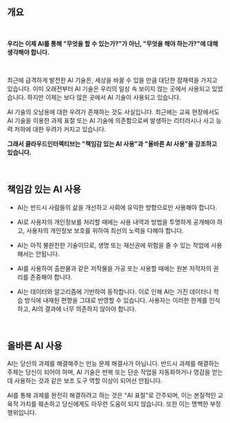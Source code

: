 ## 개요

<br/>

**우리는 이제 AI를 통해 "무엇을 할 수 있는가?"가 아닌, "무엇을 해야 하는가?"에 대해 생각해야 합니다.**

<br/>

최근에 급격하게 발전한 AI 기술은, 세상을 바꿀 수 있을 만큼 대단한 잠재력을 가지고 있습니다. 
이미 오래전부터 AI 기술은 우리의 일상 속 보이지 않는 곳에서 사용되고 있었습니다. 하지만 이제는 보다 많은 곳에서 AI 기술이 사용되고 있습니다.

AI 기술의 오남용에 대한 우려가 존재하는 것도 사실입니다. 최근에는 교육 현장에서도 AI 기술을 이용한 과제 표절 또는 AI 기술에 의존함으로써 발생하는 리터러시나 사고 능력 저하에 대한 우려가 커지고 있습니다.

**그래서 클라우드인터렉티브는 "책임감 있는 AI 사용"과 "올바른 AI 사용"을 강조하고 있습니다.**

<br/>

## 책임감 있는 AI 사용
-  AI는 반드시 사람들의 삶을 개선하고 사회에 유익한 방향으로만 사용해야 합니다.
  
-  AI로 사용자의 개인정보를 처리할 때에는 사용 내역과 방법을 투명하게 공개해야 하고, 사용자의 개인정보 보호를 위하여 최선의 노력을 다해야 합니다.
-  AI는 아직 불완전한 기술이므로, 생명 또는 재산권에 위험을 줄 수 있는 작업에 사용해서는 안됩니다.
-  AI를 사용하여 출판물과 같은 저작물을 가공 또는 사용할 때에는 원본 저작자의 권리를 존중해야 합니다.
- AI는 데이터와 알고리즘에 기반하여 동작합니다. 이로 인해 AI는 가진 데이터나 학습 방식에 내재된 편향을 그대로 반영할 수 있습니다. 사용자는 이러한 한계를 인식하고, AI의 결과에 너무 의존하지 않아야 합니다.
<br>

## 올바른 AI 사용
AI는 당신의 과제를 해결해주는 만능 문제 해결사가 아닙니다. 반드시 과제를 해결하는 주체는 당신이 되어야 하며, AI 기술은 반복 또는 단순 작업을 자동화하거나 영감을 얻는데 사용하는 것과 같은 보조 도구 역할 이상이 되어선 안됩니다.

AI를 통해 과제를 완전히 해결하려고 하는 것은 "AI 표절"로 간주되며, 이는 본질적인 교육적 가치를 훼손하고 당신에게도 아무런 도움이 되지 않습니다. 또한 이는 명백한 부정 행위입니다.
